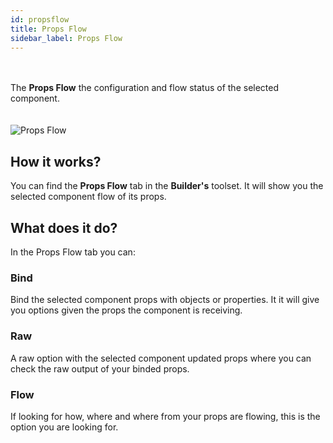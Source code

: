 ```yaml
---
id: propsflow
title: Props Flow
sidebar_label: Props Flow
---
```

<br><br>
The __Props Flow__ the configuration and flow status of the selected component. 
<br><br><br>
![Props Flow](/docs/docs/assets/propsflow.gif)

## How it works?
You can find the __Props Flow__ tab in the __Builder's__ toolset. It will show you the selected component flow of its props.
## What does it do?
In the Props Flow tab you can: 

### Bind
Bind the selected component props with objects or properties. It it will give you options given the props the component is receiving.
### Raw
A raw option with the selected component updated props where you can check the raw output of your binded props.  

### Flow
If looking for how, where and where from your props are flowing, this is the option you are looking for.

<br><br><br>
